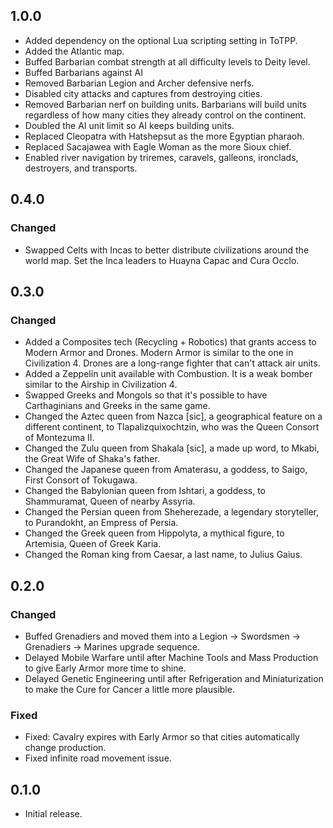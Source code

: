## 1.0.0

- Added dependency on the optional Lua scripting setting in ToTPP.
- Added the Atlantic map.
- Buffed Barbarian combat strength at all difficulty levels to Deity level.
- Buffed Barbarians against AI
- Removed Barbarian Legion and Archer defensive nerfs.
- Disabled city attacks and captures from destroying cities.
- Removed Barbarian nerf on building units. Barbarians will build units regardless of how many cities they already control on the continent.
- Doubled the AI unit limit so AI keeps building units.
- Replaced Cleopatra with Hatshepsut as the more Egyptian pharaoh.
- Replaced Sacajawea with Eagle Woman as the more Sioux chief.
- Enabled river navigation by triremes, caravels, galleons, ironclads, destroyers, and transports.

## 0.4.0

### Changed

- Swapped Celts with Incas to better distribute civilizations around the world map. Set the Inca leaders to Huayna Capac and Cura Occlo.

## 0.3.0

### Changed

- Added a Composites tech (Recycling + Robotics) that grants access to Modern Armor and Drones. Modern Armor is similar to the one in Civilization 4. Drones are a long-range fighter that can't attack air units.
- Added a Zeppelin unit available with Combustion. It is a weak bomber similar to the Airship in Civilization 4.
- Swapped Greeks and Mongols so that it's possible to have Carthaginians and Greeks in the same game.
- Changed the Aztec queen from Nazca [sic], a geographical feature on a different continent, to Tlapalizquixochtzin, who was the Queen Consort of Montezuma II.
- Changed the Zulu queen from Shakala [sic], a made up word, to Mkabi, the Great Wife of Shaka's father.
- Changed the Japanese queen from Amaterasu, a goddess, to Saigo, First Consort of Tokugawa.
- Changed the Babylonian queen from Ishtari, a goddess, to Shammuramat, Queen of nearby Assyria.
- Changed the Persian queen from Sheherezade, a legendary storyteller, to Purandokht, an Empress of Persia.
- Changed the Greek queen from Hippolyta, a mythical figure, to Artemisia, Queen of Greek Karia.
- Changed the Roman king from Caesar, a last name, to Julius Gaius.

## 0.2.0

### Changed

- Buffed Grenadiers and moved them into a Legion -> Swordsmen -> Grenadiers -> Marines upgrade sequence.
- Delayed Mobile Warfare until after Machine Tools and Mass Production to give Early Armor more time to shine.
- Delayed Genetic Engineering until after Refrigeration and Miniaturization to make the Cure for Cancer a little  more plausible.

### Fixed

- Fixed: Cavalry expires with Early Armor so that cities automatically change production.
- Fixed infinite road movement issue.

## 0.1.0

- Initial release.
